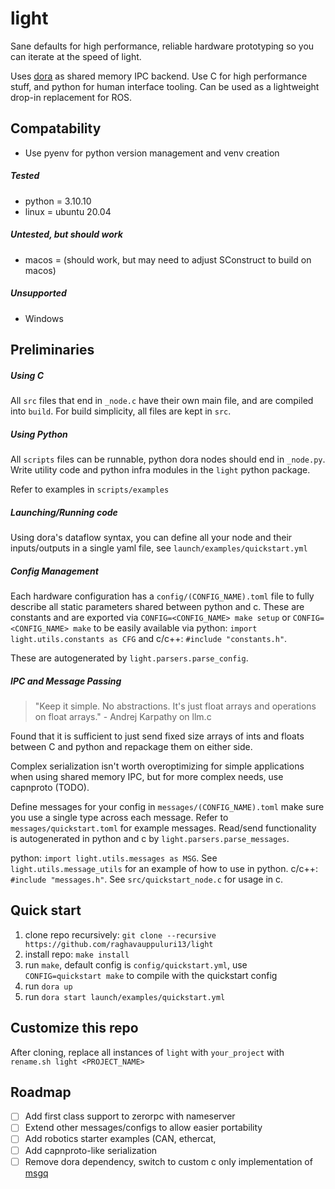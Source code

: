 # light

Sane defaults for high performance, reliable hardware prototyping so you can iterate at the speed of light.

Uses [dora](https://github.com/raghavauppuluri13/dora) as shared memory IPC backend. Use C for high performance stuff, and python for human interface tooling. Can be used as a lightweight drop-in replacement for ROS.

## Compatability
- Use pyenv for python version management and venv creation

##### Tested
- python = 3.10.10
- linux = ubuntu 20.04

##### Untested, but should work
- macos = (should work, but may need to adjust SConstruct to build on macos)

##### Unsupported
- Windows

## Preliminaries

##### Using C

All `src` files that end in `_node.c` have their own main file, and are compiled into `build`. For build simplicity, all files are kept in `src`.

##### Using Python

All `scripts` files can be runnable, python dora nodes should end in `_node.py`. Write utility code and python infra modules in the `light` python package.

Refer to examples in `scripts/examples`

##### Launching/Running code

Using dora's dataflow syntax, you can define all your node and their inputs/outputs in a single yaml file, see `launch/examples/quickstart.yml`

##### Config Management

Each hardware configuration has a `config/(CONFIG_NAME).toml` file to fully describe all static parameters shared between python and c.
These are constants and are exported via `CONFIG=<CONFIG_NAME> make setup` or `CONFIG=<CONFIG_NAME> make` to be easily available via 
python: `import light.utils.constants as CFG` and c/c++: `#include "constants.h"`. 

These are autogenerated by `light.parsers.parse_config`.

##### IPC and Message Passing

> "Keep it simple. No abstractions. It's just float arrays and operations on float arrays." - Andrej Karpathy on llm.c

Found that it is sufficient to just send fixed size arrays of ints and floats between C and python and repackage them on either side.

Complex serialization isn't worth overoptimizing for simple applications when using shared memory IPC, but for more complex needs, use capnproto (TODO).

Define messages for your config in `messages/(CONFIG_NAME).toml` make sure you use a single type across each message. Refer to `messages/quickstart.toml` for example messages. 
Read/send functionality is autogenerated in python and c by `light.parsers.parse_messages`.

python: `import light.utils.messages as MSG`. See `light.utils.message_utils` for an example of how to use in python.
c/c++: `#include "messages.h"`. See `src/quickstart_node.c` for usage in c.

## Quick start
1. clone repo recursively: `git clone --recursive https://github.com/raghavauppuluri13/light`
1. install repo: `make install`
2. run `make`, default config is `config/quickstart.yml`, use `CONFIG=quickstart make` to compile with the quickstart config
3. run `dora up`
4. run `dora start launch/examples/quickstart.yml`

## Customize this repo

After cloning, replace all instances of `light` with `your_project` with `rename.sh light <PROJECT_NAME>`

## Roadmap
- [ ] Add first class support to zerorpc with nameserver 
- [ ] Extend other messages/configs to allow easier portability
- [ ] Add robotics starter examples (CAN, ethercat, 
- [ ] Add capnproto-like serialization
- [ ] Remove dora dependency, switch to custom c only implementation of [msgq](https://github.com/commaai/msgq/tree/master)
